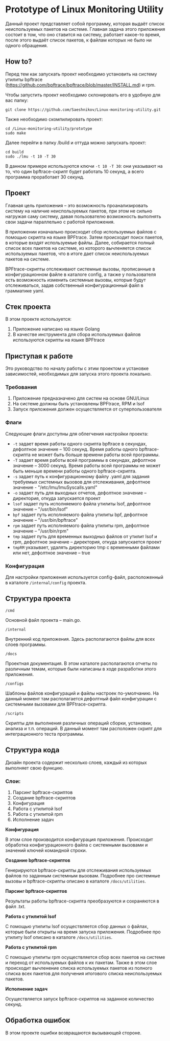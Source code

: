 # Prototype of Linux Monitoring Utility

Данный проект представляет собой программу, которая выдаёт список неиспользуемых пакетов на системе. Главная задача этого приложения состоит в том, что оно ставится на систему, работает какое-то время, после этого выдаёт список пакетов, к файлам которых не было ни одного обращения.

## How to? ##

Перед тем как запускать проект необходимо установить на систему утилиты bpftrace (https://github.com/bpftrace/bpftrace/blob/master/INSTALL.md) и rpm.

Чтобы запустить проект необходимо склонировать его в удобную для вас папку:

``` 
git clone https://github.com/Saeshnikov/Linux-monitoring-utility.git
```

Также необходимо скомпилировать проект:

```
cd /Linux-monitoring-utility/prototype
sudo make 
```

Далее перейти в папку /build и оттуда можно запускать проект:

```
cd build
sudo ./lmu -t 10 -T 30
```

В данном примере используются ключи `-t 10 -T 30`: они указывают на то, что один bpftrace-скрипт будет работать 10 секунд, а всего программа проработает 30 секунд.

## Проект ##

Главная цель приложения – это возможность проанализировать систему на наличие неиспользуемых пакетов, при этом не сильно нагружая саму систему, давая пользователю возможность выполнять свои задачи параллельно с работой приложения.

В приложении изначально происходит сбор используемых файлов с помощью скрипта на языке BPFtrace. Затем происходит поиск пакетов, в которые входят используемые файлы. Далее, собирается полный список всех пакетов на системе, из которого вычленяется список используемых пакетов, что в итоге дает список неиспользуемых пакетов на системе.

BPFtrace-скрипты отслеживают системные вызовы, прописанные в конфигурационном файле в каталоге config, а также у пользователя есть возможность изменить системные вызовы, которые будут отслеживаться, задав собственный конфигурационный файл в грамматике yaml.

## Стек проекта ##

В этом проекте используется:

1. Приложение написано на языке Golang
2. В качестве инструмента для сбора используемых файлов используются скрипты на языке BPFtrace

## Приступая к работе ##

Это руководство по началу работы с этим проектом и установке зависимостей, необходимых для запуска этого проекта локально.

### Требования ###

1. Приложение предназначено для систем на основе GNU/Linux
2. На системе должны быть установлены BPFtrace, RPM и lsof
3. Запуск приложения должен осуществляется от суперпользователя

### Флаги ###

Следующие флаги доступны для облегчения настройки проекта:

- `-t` задает время работы одного скрипта bpftrace в секундах, дефолтное значение – 100 секунд. Время работы одного bpftrace-скрипта не может быть больше времени работы всей программы.
- `-T` задает время работы всей программы в секундах, дефолтное значение – 3000 секунд. Время работы всей программы не может быть меньше времени работы одного bpftrace-скрипта.
- `-s` задает путь к конфигурационному файлу .yaml для задания требуемых системных вызовов для отслеживания, дефолтное значение - "/etc/lmu/lmuSyscalls.yaml"
- `-o` задает путь для выходных отчетов, дефолтное значение – директория, откуда запускается проект
- `lsof` задает путь исполняемого файла утилиты lsof, дефолтное значение – "/usr/bin/lsof"
- `bpf` задает путь исполняемого файла утилиты bpf, дефолтное значение – "/usr/bin/bpftrace"
- `rpm` задает путь исполняемого файла утилиты rpm, дефолтное значение – "/usr/bin/rpm"
- `tmp` задает путь для временных выходныз файлов от утилит lsof и rpm, дефолтное значение – директория, откуда запускается проект
- `tmpRM` указывает, удалять директорию tmp с временными файлами или нет, дефолтное значение – true

### Конфигурация ###

Для настройки приложения используется config-файл, расположенный в каталоге `/internal/config` проекта.

## Структура проекта ##

`/cmd`

Основной файл проекта – main.go.

`/internal`

Внутренний код приложения. Здесь располагаются файлы для всех слоев программы.

`/docs`

Проектная документация. В этом каталоге располагаются отчеты по различным темам, которые были написаны в ходе разработки этого приложения.

`/configs`

Шаблоны файлов конфигураций и файлы настроек по-умолчанию. На данный момент там располагается дефолтный файл конфигурации с системными вызовами для BPFtrace-скрипта.

`/scripts`

Скрипты для выполнения различных операций сборки, установки, анализа и т.п. операций. В данный момент там расположен скрипт для интеграционного теста программы.

## Структура кода ##

Дизайн проекта содержит несколько слоев, каждый из которых выполняет свою функцию.

### Слои: ###

1. Парсинг bpftrace-скриптов
2. Создание bpftrace-скриптов
3. Конфигурация
4. Работа с утилитой lsof
5. Работа с утилитой rpm
6. Исполнение задач

**Конфигурация**

В этом слое производится конфигурация приложения. Происходит обработка конфигурационного файла с системными вызовами и значений ключей командной строки.

**Создание bpftrace-скриптов**

Генерируются bpftrace-скрипты для отслеживания используемых файлов по заданным системным вызовам. Подробнее про системные вызовы и bpftrace-скрипты описано в каталоге `/docs/utilities`.

**Парсинг bpftrace-скриптов**

Результаты работы bpftrace-скрипта преобразуются и сохраняются в файл .txt.

**Работа с утилитой lsof**

С помощью утилиты lsof осуществляется сбор данных о файлах, которые были открыты на время запуска приложения. Подробнее про утилиту lsof описано в каталоге `/docs/utilities`.

**Работа с утилитой rpm**

С помощью утилиты rpm осуществляется сбор всех пакетов на системе и переход от используемых файлов к их пакетам. Также в этом слое происходит вычленение списка используемых пакетов из полного списка всех пакетов для получения итогового списка неиспользуемых пакетов.

**Исполнение задач**

Осуществляется запуск bpftrace-скриптов на заданное количество секунд.

## Обработка ошибок ##

В этом проекте ошибки возвращаются вызывающей стороне.
